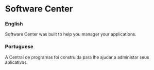 Software Center
===============

### English ###

Software Center was built to help you manager your applications.

### Portuguese ##

A Central de programas foi construída para lhe ajudar a administar seus aplicativos.
